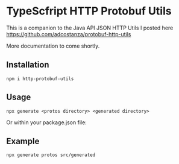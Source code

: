# TypeScfript HTTP Protobuf Utils
This is a companion to the Java API JSON HTTP Utils I posted here https://github.com/adcostanza/protobuf-http-utils

More documentation to come shortly.

## Installation
```aidl
npm i http-protobuf-utils
```

## Usage
```aidl
npx generate <protos directory> <generated directory>

```
Or within your package.json file:



## Example
```aidl
npx generate protos src/generated
```